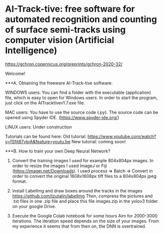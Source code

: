 # AI-Track-tive: free software for automated recognition and counting of surface semi-tracks using computer vision (Artificial Intelligence)

https://gchron.copernicus.org/preprints/gchron-2020-32/

Welcome!

***A. Obtaining the freeware AI-Track-tive software:

WINDOWS users:
You can find a folder with the executable (application) file, which is easy to open for Windows users.
In order to start the program, just click on the AITracktivev1.7.exe file.

MAC users:
You have to use the source code (.py). The source code can be opened using Spyder IDE. (https://www.spyder-ide.org/)  
  
LINUX users:
Under construction

Tutorials can be found here: 
Old tutorial: https://www.youtube.com/watch?v=fSfit87vkrA&feature=youtu.be
New tutorial: coming soon!

***B. How to train your own Deep Neural Network?

1. Convert the training images 
I used for example 804x804px images. In order to resize the images I used ImageJ or Fiji (https://imagej.net/Downloads). I used process => Batch => Convert in order to convert the original 1608x1608px tiff files to a 804x804px jpeg format. 

2. Install LabelImg and draw boxes around the tracks in the images 
https://github.com/tzutalin/labelImg
Then, compress the pictures and .txt files in one .zip file and place this file images.zip in the yolov3 folder on your google Drive. 

3. Execute the Google Colab notebook for some hours 
Aim for 2000-3000 iterations. The iteration speed depends on the size of your images. 
From my experience it seems that from then on, the DNN is overtrained. 
